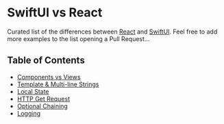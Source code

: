 # SwiftUI vs React

Curated list of the differences between [React](https://reactjs.org/) and [SwiftUI](https://developer.apple.com/xcode/swiftui/).
Feel free to add more examples to the list opening a Pull Request...

## Table of Contents

- [Components vs Views](components.md)
- [Template & Multi-line Strings](templateStrings.md)
- [Local State](localState.md)
- [HTTP Get Request](get.md)
- [Optional Chaining](optionalChaining.md)
- [Logging](logging.md)
